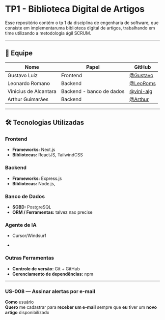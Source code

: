 # TP1 - Biblioteca Digital de Artigos

Esse repositório contém o tp 1 da disciplina de engenharia de software, que consiste em implementaruma biblioteca digital de artigos, trabalhando em time utilizando a metodologia ágil SCRUM.

---

## 👥 Equipe

| Nome                 | Papel      | GitHub |
|----------------------|------------|--------|
| Gustavo Luiz    | Frontend  | [@Gustavo](https://github.com/Gustav0Luiz) |
| Leonardo Romano | Backend    | [@LeoRoms](https://github.com/LeoRoms) |
| Vinicius de Alcantara| Backend - banco de dados  | [@vini-alg](https://github.com/vini-alg) |
| Arthur Guimarães  | Backend    | [@Arthur](https://github.com/arthurguimaraesferreira) |

---
## 🛠 Tecnologias Utilizadas

### Frontend
- **Frameworks:** Next.js  
- **Bibliotecas:** ReactJS, TailwindCSS 

### Backend
- **Frameworks:** Express.js  
- **Bibliotecas:** Node.js,  

### Banco de Dados
- **SGBD:** PostgreSQL  
- **ORM / Ferramentas:** talvez nao precise 

### Agente de IA 
- Cursor/Windsurf

- 
### Outras Ferramentas
- **Controle de versão:** Git + GitHub  
- **Gerenciamento de dependências:** npm    
---



### US-008 — Assinar **alertas por e-mail**
**Como** usuário  
**Quero** me cadastrar para **receber um e-mail** sempre que **eu** tiver um **novo artigo** disponibilizado

